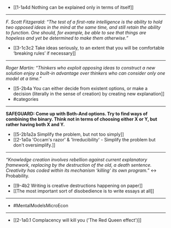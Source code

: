 - [[1-1a4d Nothing can be explained only in terms of itself]]
---
*F. Scott Fitzgerald: “The test of a first-rate intelligence is the ability to hold two opposed ideas in the mind at the same time, and still retain the ability to function. One should, for example, be able to see that things are hopeless and yet be determined to make them otherwise.”*
- [[3-1c3c2 Take ideas seriously, to an extent that you will be comfortable ‘breaking rules’ if necessary]]
---
*Roger Martin: “Thinkers who exploit opposing ideas to construct a new solution enjoy a built-in advantage over thinkers who can consider only one model at a time.”*
- [[5-2b4a You can either decide from existent options, or make a decision (literally in the sense of creation) by creating new explanation]]
- #categories
---
**SAFEGUARD: Come up with Both-And options. Try to find ways of combining the binary. Think not in terms of choosing either X or Y, but rather having both X and Y.**
- [[5-2b1a2a Simplify the problem, but not too simply]]
- [[2-1a0a 'Occam's razor' & 'Irreducibility' - Simplify the problem but don't oversimplify.]]
---
*“Knowledge creation involves rebellion against current explanatory framework, replacing by the destruction of the old, a death sentence. Creativity has coded within its mechanism ‘killing’ its own program.”* <-> Probability.
- [[9-4b2 Writing is creative destructions happening on paper]]
- [[The most important sort of disobedience is to write essays at all]]
---
- #MentalModelsMicroEcon
---
- [[2-1a0.1 Complacency will kill you ('The Red Queen effect')]]
